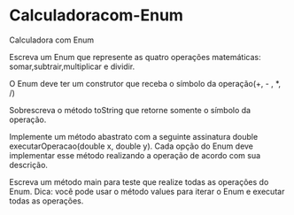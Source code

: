 # Calculadoracom-Enum

Calculadora com Enum

Escreva um Enum que represente as quatro operações matemáticas: somar,subtrair,multiplicar
e dividir.

O Enum deve ter um construtor que receba o símbolo da operação(+, - , *, /)

Sobrescreva o método toString que retorne somente o símbolo da operação.

Implemente um método abastrato com a seguinte assinatura double executarOperacao(double x, double y). Cada opção do Enum deve implementar esse método realizando a operação de acordo com sua descrição.

Escreva um método main para teste que realize todas as operações do Enum.
Dica: você pode usar o método values para iterar o Enum e executar todas as operações.
